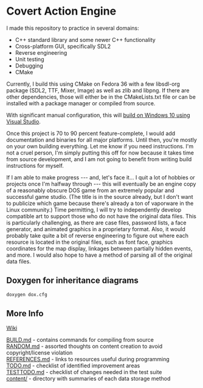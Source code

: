 Covert Action Engine
====================

I made this repository to practice in several domains:

- C++ standard library and some newer C++ functionality
- Cross-platform GUI, specifically SDL2
- Reverse engineering
- Unit testing
- Debugging
- CMake

Currently, I build this using CMake on Fedora 36 with a few libsdl-org package (SDL2, TTF, Mixer, Image) as well as zlib and libpng. If there are other dependencies, those will either be in the CMakeLists.txt file or can be installed with a package manager or compiled from source.

With significant manual configuration, this will [build on Windows 10 using Visual Studio](BUILD.md).

Once this project is 70 to 90 percent feature-complete, I would add documentation and binaries for all major platforms. Until then, you're mostly on your own building everything. Let me know if you need instructions. I'm not a cruel person, I'm simply putting this off for now because it takes time from source development, and I am not going to benefit from writing build instructions for myself.

If I am able to make progress --- and, let's face it... I quit a lot of hobbies or projects once I'm halfway through --- this will eventually be an engine copy of a reasonably obscure DOS game from an extremely popular and successful game studio. (The title is in the source already, but I don't want to publicize which game because there's already a ton of vaporware in the Linux community.) Time permitting, I will try to independently develop compatible art to support those who do not have the original data files. This is particularly challenging, as there are case files, password lists, a face generator, and animated graphics in a proprietary format. Also, it would probably take quite a bit of reverse engineering to figure out where each resource is located in the original files, such as font face, graphics coordinates for the map display, linkages between partially hidden events, and more. I would also hope to have a method of parsing all of the original data files.

## Doxygen for inheritance diagrams

```sh
doxygen dox.cfg
```

## More Info

[Wiki](https://github.com/PennRobotics/covert-action-engine/wiki)

[BUILD.md](BUILD.md) - contains commands for compiling from source  
[RANDOM.md](RANDOM.md) - assorted thoughts on content creation to avoid copyright/license violation  
[REFERENCES.md](REFERENCES.md) - links to resources useful during programming  
[TODO.md](TODO.md) - checklist of identified improvement areas  
[TESTTODO.md](./test/TESTTODO.md) - checklist of changes needed in the test suite  
[content/](./content/) - directory with summaries of each data storage method  

